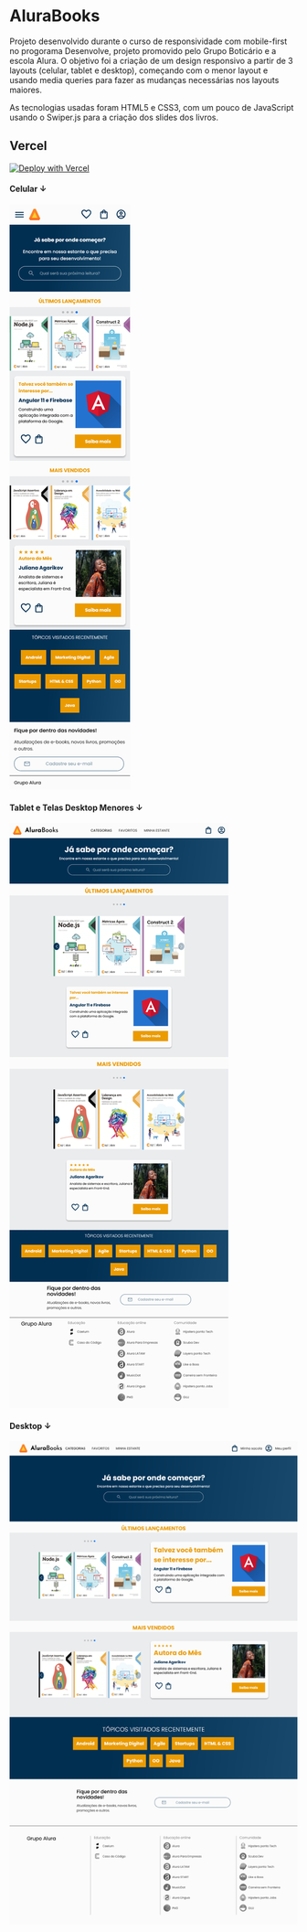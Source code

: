 # AluraBooks

Projeto desenvolvido durante o curso de responsividade com mobile-first no progorama Desenvolve, projeto promovido pelo Grupo Boticário e a escola Alura. O objetivo foi a criação de um design responsivo a partir de 3 layouts (celular, tablet e desktop), começando com o menor layout e usando media queries para fazer as mudanças necessárias nos layouts maiores.

As tecnologias usadas foram HTML5 e CSS3, com um pouco de JavaScript usando o Swiper.js para a criação dos slides dos livros.

## Vercel

[![Deploy with Vercel](https://vercel.com/button)](https://desenvolve-24-alurabooks.vercel.app)

#### Celular ↓
![layout do alurabooks para celular](src/assets/AluraBooks-celular.png)

#### Tablet e Telas Desktop Menores ↓
![layout do alurabooks para tablet](src/assets/AluraBooks-tablet.png)

#### Desktop ↓
![layout do alurabooks para desktop](src/assets/AluraBooks-desktop.png)
